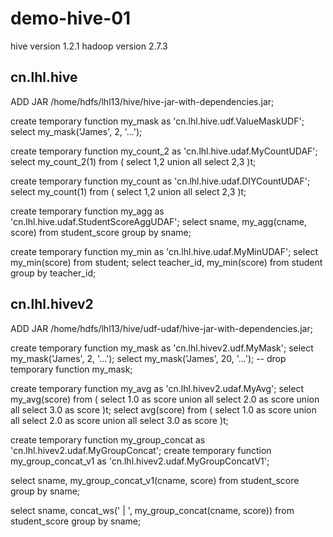 # demo-hive-01

hive version 1.2.1
hadoop version 2.7.3

## cn.lhl.hive

ADD JAR /home/hdfs/lhl13/hive/hive-jar-with-dependencies.jar;

create temporary function my_mask as 'cn.lhl.hive.udf.ValueMaskUDF';
select my_mask('James', 2, '...');

create temporary function my_count_2 as 'cn.lhl.hive.udaf.MyCountUDAF';
select my_count_2(1) from 
(
select 1,2 
union all 
select 2,3 
)t;

create temporary function my_count as 'cn.lhl.hive.udaf.DIYCountUDAF';
select my_count(1) from 
(
select 1,2 
union all 
select 2,3 
)t;

create temporary function my_agg as 'cn.lhl.hive.udaf.StudentScoreAggUDAF';
select sname, 
my_agg(cname, score) 
from student_score 
group by sname;

create temporary function my_min as 'cn.lhl.hive.udaf.MyMinUDAF';
select my_min(score) from student;
select teacher_id, my_min(score) 
from student 
group by teacher_id;

## cn.lhl.hivev2
ADD JAR /home/hdfs/lhl13/hive/udf-udaf/hive-jar-with-dependencies.jar;

create temporary function my_mask as 'cn.lhl.hivev2.udf.MyMask';
select my_mask('James', 2, '...');
select my_mask('James', 20, '...');
-- drop temporary function my_mask;

create temporary function my_avg as 'cn.lhl.hivev2.udaf.MyAvg';
select my_avg(score) from 
(
select 1.0 as score 
union all 
select 2.0 as score 
union all 
select 3.0 as score 
)t;
select avg(score) from 
(
select 1.0 as score 
union all 
select 2.0 as score 
union all 
select 3.0 as score 
)t;

create temporary function my_group_concat as 'cn.lhl.hivev2.udaf.MyGroupConcat';
create temporary function my_group_concat_v1 as 'cn.lhl.hivev2.udaf.MyGroupConcatV1';

select sname, my_group_concat_v1(cname, score) 
from student_score 
group by sname;

select sname, concat_ws(' | ', my_group_concat(cname, score)) 
from student_score 
group by sname;
